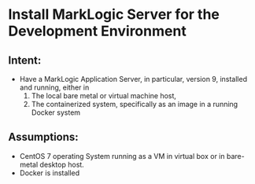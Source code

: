 # Install MarkLogic Server for the Development Environment

## Intent:

* Have a MarkLogic Application Server, in particular, version 9, installed and running, either in 
    1. The local bare metal or virtual machine host, 
    2. The containerized system, specifically as an image in a running Docker system 
 

## Assumptions:

* CentOS 7 operating System running as a VM in virtual box or in bare-metal desktop host.
* Docker is installed    
